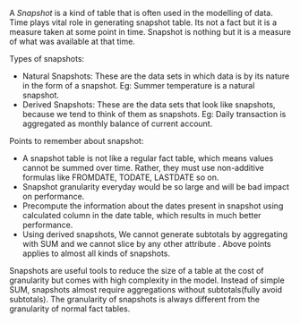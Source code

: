 A _Snapshot_ is a kind of table that is often used in the modelling of data. Time plays vital role in generating snapshot table. Its not a fact but it is a measure taken at some point in time. Snapshot is nothing but it is a measure of what was available at that time. 

Types of snapshots:
+ Natural Snapshots: These are the data sets in which data is by its nature in the form of a snapshot. Eg: Summer temperature is a natural snapshot.
+ Derived Snapshots: These are the data sets that look like snapshots, because we tend to think of them as snapshots. Eg: Daily transaction is aggregated as monthly balance of current account. 

Points to remember about snapshot:
* A snapshot table is not like a regular fact table, which means values cannot be summed over time. Rather, they must use non-additive formulas like FROMDATE, TODATE, LASTDATE so on.
* Snapshot granularity everyday would be so large and will be bad impact on performance. 
* Precompute the information about the dates present in snapshot using calculated column in the date table, which results in much better performance.
* Using derived snapshots, We cannot generate subtotals by aggregating with SUM and we cannot slice by any other attribute . 
Above points applies to almost all kinds of snapshots.

Snapshots are useful tools to reduce the size of a table at the cost of granularity but comes with high complexity in the model. Instead of simple SUM, snapshots almost require aggregations without subtotals(fully avoid subtotals). The granularity of snapshots is always different from the granularity of normal fact tables. 


